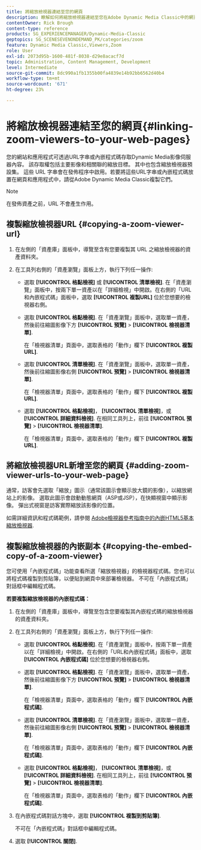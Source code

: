 ```yaml
---
title: 將縮放檢視器連結至您的網頁
description: 瞭解如何將縮放檢視器連結至您在Adobe Dynamic Media Classic中的網頁。
contentOwner: Rick Brough
content-type: reference
products: SG_EXPERIENCEMANAGER/Dynamic-Media-Classic
geptopics: SG_SCENESEVENONDEMAND_PK/categories/zoom
feature: Dynamic Media Classic,Viewers,Zoom
role: User
exl-id: 2073d95b-1600-481f-8038-d29e8acacf7d
topic: Administration, Content Management, Development
level: Intermediate
source-git-commit: 8dc990a1fb1355b00fa4839e14b92bb6562d40b4
workflow-type: tm+mt
source-wordcount: '671'
ht-degree: 23%

---
```


# 將縮放檢視器連結至您的網頁{#linking-zoom-viewers-to-your-web-pages}

您的網站和應用程式可透過URL字串或內嵌程式碼存取Dynamic Media影像伺服器內容。 該存取權包括主要影像和相關聯的縮放目標。 其中也包含縮放檢視器預設集。 這些 URL 字串會在發佈程序中啟用。若要將這些URL字串或內嵌程式碼放置在網頁和應用程式中，請從Adobe Dynamic Media Classic複製它們。

>[!NOTE]
>
>在發佈資產之前，URL 不會產生作用。

## 複製縮放檢視器URL {#copying-a-zoom-viewer-url}

1. 在左側的「資產庫」面板中，導覽至含有您要複製其 URL 之縮放檢視器的資產資料夾。
1. 在工具列右側的「資產瀏覽」面板上方，執行下列任一操作:

   * 選取 **[!UICONTROL 格點檢視]** 或 **[!UICONTROL 清單檢視]**. 在「資產瀏覽」面板中，按兩下單一資產以在「詳細檢視」中開啟。在右側的「URL和內嵌程式碼」面板中，選取 **[!UICONTROL 複製URL]** 位於您想要的檢視器右側。
   * 選取 **[!UICONTROL 格點檢視]**. 在「資產瀏覽」面板中，選取單一資產，然後前往縮圖影像下方 **[!UICONTROL 預覽]** > **[!UICONTROL 檢視器清單]**.

     在「檢視器清單」頁面中，選取表格的「動作」欄下 **[!UICONTROL 複製URL]**.

   * 選取 **[!UICONTROL 清單檢視]**. 在「資產瀏覽」面板中，選取單一資產，然後前往縮圖影像右側 **[!UICONTROL 預覽]** > **[!UICONTROL 檢視器清單]**.

     在「檢視器清單」頁面中，選取表格的「動作」欄下 **[!UICONTROL 複製URL]**.

   * 選取 **[!UICONTROL 格點檢視]**， **[!UICONTROL 清單檢視]**，或 **[!UICONTROL 詳細資料檢視]**. 在相同工具列上，前往 **[!UICONTROL 預覽]** > **[!UICONTROL 檢視器清單]**.

     在「檢視器清單」頁面中，選取表格的「動作」欄下 **[!UICONTROL 複製URL]**.

## 將縮放檢視器URL新增至您的網頁 {#adding-zoom-viewer-urls-to-your-web-page}

通常，訪客會先選取「縮放」圖示（通常該圖示會顯示放大鏡的影像），以縮放網站上的影像。 選取此圖示會啟動動態網頁（ASP或JSP），在快顯視窗中顯示影像。 彈出式視窗是訪客實際縮放該影像的位置。

如需詳細資訊和程式碼範例，請參閱 [Adobe檢視器參考指南中的內嵌HTML5基本縮放檢視器](https://experienceleague.adobe.com/en/docs/dynamic-media-developer-resources/library/viewers-aem-assets-dmc/basic-zoom/c-html5-20-basic-zoom-viewer-about#section-e1c3106f5b3e445d9b95be337c2f94e2).

## 複製縮放檢視器的內嵌副本 {#copying-the-embed-copy-of-a-zoom-viewer}

您可使用「內嵌程式碼」功能查看所選「縮放檢視器」的檢視器程式碼。您也可以將程式碼複製到剪貼簿，以便貼到網頁中來部署檢視器。 不可在「內嵌程式碼」對話框中編輯程式碼。

**若要複製縮放檢視器的內嵌程式碼：**

1. 在左側的「資產庫」面板中，導覽至包含您要複製其內嵌程式碼的縮放檢視器的資產資料夾。
1. 在工具列右側的「資產瀏覽」面板上方，執行下列任一操作:

   * 選取 **[!UICONTROL 格點檢視]**. 在「資產瀏覽」面板中，按兩下單一資產以在「詳細檢視」中開啟。在右側的「URL和內嵌程式碼」面板中，選取 **[!UICONTROL 內嵌程式碼]** 位於您想要的檢視器右側。
   * 選取 **[!UICONTROL 格點檢視]**. 在「資產瀏覽」面板中，選取單一資產，然後前往縮圖影像下方 **[!UICONTROL 預覽]** > **[!UICONTROL 檢視器清單]**.

     在「檢視器清單」頁面中，選取表格的「動作」欄下 **[!UICONTROL 內嵌程式碼]**.

   * 選取 **[!UICONTROL 清單檢視]**. 在「資產瀏覽」面板中，選取單一資產，然後前往縮圖影像右側 **[!UICONTROL 預覽]** > **[!UICONTROL 檢視器清單]**.

     在「檢視器清單」頁面中，選取表格的「動作」欄下 **[!UICONTROL 內嵌程式碼]**.

   * 選取 **[!UICONTROL 格點檢視]**， **[!UICONTROL 清單檢視]**，或 **[!UICONTROL 詳細資料檢視]**. 在相同工具列上，前往 **[!UICONTROL 預覽]** > **[!UICONTROL 檢視器清單]**.

     在「檢視器清單」頁面中，選取表格的「動作」欄下 **[!UICONTROL 內嵌程式碼]**.

1. 在內嵌程式碼對話方塊中，選取 **[!UICONTROL 複製到剪貼簿]**.

   不可在「內嵌程式碼」對話框中編輯程式碼。

1. 選取 **[!UICONTROL 關閉]**.
